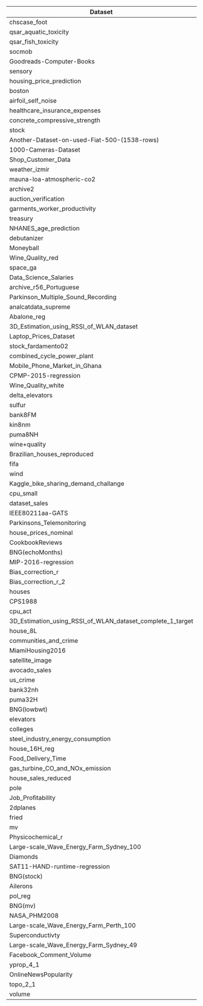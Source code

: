 | Dataset | dummy | LinearRegression | knn | svm | xgboost | catboost | RandomForest | lightgbm | mlp | resnet | node | switchtab | tabnet | tangos | danets | ftt | autoint | dcn2 | snn | tabtransformer | ptarl | grownet | tabr | modernNCA | mlp_plr | realmlp | excelformer | dnnr |
| --- | --- | --- | --- | --- | --- | --- | --- | --- | --- | --- | --- | --- | --- | --- | --- | --- | --- | --- | --- | --- | --- | --- | --- | --- | --- | --- | --- | --- |
| chscase_foot | 0.8239+0.0000 | 1.1834+0.0000 | 0.8278+0.0000 | 0.8266+0.0000 | 0.8308+0.0008 | 0.8362+0.0211 | 0.8561+0.0036 | 0.8299+0.0007 | 0.8240+0.0004 | 0.8452+0.0157 | 0.8239+0.0004 | 0.8241+0.0002 | 1.0308+0.3193 | 0.8241+0.0001 | 0.8303+0.0078 | 0.8262+0.0037 | 0.8277+0.0061 | 0.8252+0.0011 | 0.8234+0.0025 | *0.8233+0.0014* | 0.8360+0.0075 | 0.8246+0.0019 | 0.8237+0.0032 | 0.8243+0.0002 | 0.8242+0.0004 | **0.6979+0.0132** | 0.8279+0.0051 | 0.9012+0.0006 |
| qsar_aquatic_toxicity | 1.7273+0.0000 | 1.2544+0.0000 | 1.1115+0.0000 | 1.4274+0.0956 | 1.1356+0.0344 | 1.0624+0.0265 | 1.1541+0.0189 | 1.2440+0.0097 | 1.1620+0.0355 | 1.1935+0.0223 | 1.1216+0.0291 | 1.7113+0.0166 | 1.2983+0.1349 | 1.1690+0.0261 | 1.7309+0.0203 | 1.2395+0.0326 | 1.1429+0.0243 | 1.1722+0.0356 | 1.1797+0.0432 | 1.7140+0.0194 | 1.1257+0.0464 | 1.1657+0.0483 | 1.1717+0.0167 | **0.8773+0.0338** | 1.2097+0.1313 | *1.0245+0.0548* | 1.1792+0.0387 | 1.2472+0.0292 |
| qsar_fish_toxicity | 1.2594+0.0000 | 0.9220+0.0000 | 0.9741+0.0000 | 0.9158+0.0022 | 0.9509+0.0336 | 0.8619+0.0137 | 0.8580+0.0044 | 0.8901+0.0053 | 0.9196+0.0067 | 1.0009+0.0774 | *0.8567+0.0119* | 1.2562+0.0258 | 0.9569+0.0574 | 0.8802+0.0219 | 1.2809+0.1160 | 0.9068+0.0476 | 0.9083+0.0305 | 1.0289+0.0213 | 0.8756+0.0200 | 1.2612+0.0215 | 0.9469+0.0316 | 1.1234+0.0745 | 0.9363+0.0381 | **0.8053+0.0232** | 0.9210+0.0312 | 1.1023+0.0872 | 0.9064+0.0368 | 0.9893+0.0028 |
| socmob | 41.1894+0.0000 | 21.8251+0.0000 | 23.0067+0.0000 | 19.8760+0.4533 | 18.9118+3.0867 | 24.6294+3.9022 | 19.7106+0.3868 | 15.4292+0.0000 | 21.8150+5.4800 | 23.6021+15.3653 | 27.5436+0.4190 | 41.4936+1.8894 | 27.6028+4.9784 | 20.9737+0.3043 | 42.7559+1.3358 | 13.4575+1.0029 | 14.5550+1.2308 | 22.2651+1.1039 | 12.8979+2.4239 | 41.9476+1.2319 | **11.0703+0.6033** | 37.4734+6.7365 | *12.1657+2.2926* | 16.9469+4.3752 | 14.2730+1.2275 | 19.3746+1.0638 | 22.7416+2.2581 | 27.8361+0.2987 |
| Goodreads-Computer-Books | 0.4890+0.0000 | 0.4845+0.0000 | 0.4687+0.0000 | 0.4878+0.0017 | 0.4320+0.0039 | 0.4320+0.0131 | 0.4287+0.0025 | *0.4247+0.0000* | 0.4844+0.0006 | 0.4931+0.0133 | 0.4840+0.0012 | 0.4898+0.0011 | 0.5916+0.1499 | 0.4846+0.0005 | 0.4889+0.0008 | 0.4843+0.0010 | 0.4927+0.0031 | 0.6600+0.1227 | 0.4985+0.0051 | 0.4904+0.0016 | 0.4845+0.0007 | 0.4914+0.0049 | 0.4839+0.0017 | 0.4688+0.0453 | 0.4760+0.0137 | **0.3487+0.0266** | 0.4851+0.0013 | 0.7022+0.0063 |
| sensory | 0.8345+0.0000 | 0.7797+0.0000 | 0.7288+0.0000 | 0.7920+0.0051 | 0.7368+0.0138 | 0.7331+0.0157 | *0.6963+0.0029* | 0.7502+0.0104 | 0.7547+0.0219 | 0.7355+0.0138 | 0.7300+0.0142 | 0.8328+0.0014 | 0.8709+0.0307 | 0.8148+0.0109 | 0.8317+0.0005 | 0.7234+0.0291 | 0.7554+0.0243 | 0.7457+0.0048 | 0.7566+0.0209 | 0.8313+0.0024 | 0.7344+0.0121 | 0.9048+0.0850 | 0.7348+0.0111 | 0.7055+0.0238 | 0.7604+0.0218 | **0.5555+0.0345** | 0.7212+0.0337 | 0.7968+0.0087 |
| housing_price_prediction | 1621954.9800+0.0000 | 1112393.2500+0.0000 | 1157193.0000+0.0000 | 1129767.6000+5593.1967 | *1034396.3500+14163.4846* | 1116575.7300+55259.3098 | 1139402.1500+14792.4516 | **961364.4880+4411.3832** | 1132788.9900+38231.2982 | 1151248.3400+74693.5328 | 1044872.9400+13903.3461 | 1597615.0200+71154.8957 | 1384225.8600+141024.1140 | 1138112.6900+21719.1932 | 1569288.2300+53107.7270 | 1081176.5600+17538.4594 | 1069007.3300+14145.9470 | 1176341.5300+5655.6174 | 1204332.2000+32438.4055 | 2316944.6600+1900118.6100 | 1147713.9700+38353.8899 | 1262597.9100+111328.8580 | 1193921.5700+93211.9225 | 1224854.6800+60472.3021 | 1069174.3300+26038.9568 | 1326593.9500+37361.1706 | 1079152.5800+30984.1240 | 1172973.5700+36851.5310 |
| boston | 9.0312+0.0000 | 5.7728+0.0000 | 6.3880+0.0000 | 6.2014+0.0424 | 4.8998+0.3967 | 4.7432+0.0827 | 4.4833+0.1099 | 4.9288+0.0663 | 4.4443+0.2174 | 4.2064+0.0691 | 4.6479+0.0309 | 8.9685+0.5501 | 6.8851+1.1242 | 4.1965+0.1785 | 9.1923+0.2829 | 5.1113+0.1351 | **3.8648+0.3229** | 4.5321+0.3693 | *4.0851+0.2966* | 8.9687+0.1303 | 4.3295+0.4262 | 8.0340+0.4014 | 5.0771+0.3087 | 5.1672+0.3456 | 5.0508+0.1043 | 4.8153+0.3011 | 5.3189+0.3047 | 4.5830+0.0199 |
| airfoil_self_noise | 7.0780+0.0000 | 4.7362+0.0000 | 2.7201+0.0000 | 4.8648+0.0925 | 1.7747+0.0413 | 1.3904+0.0240 | 2.0146+0.0272 | 1.7843+0.0000 | 1.5363+0.1325 | 1.2971+0.0319 | 1.3023+0.0401 | 7.0855+0.0824 | 2.3606+0.4467 | 1.5639+0.1915 | 13.8622+12.3940 | *1.2623+0.0720* | 1.4243+0.0548 | 1.3339+0.0748 | 1.9721+0.1401 | 7.0920+0.1104 | 1.5647+0.1320 | 3.5403+0.2008 | **1.2604+0.0660** | 6.7984+0.0274 | 1.8839+1.4514 | 3.5843+0.0356 | 1.5761+0.1122 | 2.3494+0.0165 |
| healthcare_insurance_expenses | 12503.1585+0.0000 | 6196.7649+0.0000 | 5524.6055+0.0000 | 6534.0134+1.4596 | 4665.0364+19.4542 | 4736.2374+59.9525 | **4521.6787+10.7761** | 4697.9366+12.5682 | 5048.7205+95.4354 | 4790.2369+32.4287 | 4677.4493+75.6720 | 12834.9270+349.3814 | 5635.6804+414.0074 | 4868.9630+47.1890 | 16733.8823+12392.5845 | *4615.5796+70.2885* | 4720.8362+71.6920 | 4874.4765+214.6944 | 5218.5156+821.7184 | 12481.9296+657.2858 | 4763.4586+52.1788 | 11159.8144+1155.0231 | 4623.7003+47.4747 | 4698.9676+60.7889 | 5086.8579+1464.5487 | 7111.3747+240.7763 | 5254.9614+1907.0044 | 5296.5815+192.7877 |
| concrete_compressive_strength | 16.2955+0.0000 | 10.6283+0.0000 | 9.3475+0.0000 | 10.6017+0.0029 | 4.8256+0.1193 | **4.3797+0.1135** | 6.4377+0.0699 | *4.6579+0.0000* | 16.0872+0.2057 | 15.5887+0.9509 | 16.2438+0.0384 | 10.0662+0.2568 | 7.5101+0.9750 | 16.3024+0.2842 | 6.1384+2.0603 | 16.2587+0.3313 | 15.9763+0.4952 | 16.1895+0.3644 | 15.4558+0.7001 | 6.8205+0.4611 | 5.1506+0.1992 | 6.9560+0.2496 | 15.7252+0.4372 | 8.0535+0.6501 | 16.3416+0.0932 | 8.6784+0.1584 | 16.6338+0.5397 | 7.1174+0.1359 |
| stock | 6.8818+0.0000 | 2.1215+0.0000 | 0.7345+0.0000 | 2.1325+0.0013 | 0.8361+0.0389 | 0.7969+0.0284 | 0.9651+0.0212 | 0.9136+0.0436 | 0.7572+0.0157 | 0.7366+0.0245 | 0.6973+0.0145 | 6.7301+0.3039 | 0.9815+0.0838 | 0.7656+0.0383 | 11.8161+10.7154 | 0.7649+0.0187 | 0.7492+0.0173 | 0.8194+0.0278 | 0.7660+0.0418 | 6.8022+0.1514 | 0.9068+0.4194 | 1.5844+0.1626 | *0.6899+0.0200* | **0.6791+0.0290** | 0.7282+0.0236 | 3.3804+0.0255 | 0.7382+0.0353 | 0.8007+0.0072 |
| Another-Dataset-on-used-Fiat-500-(1538-rows) | 1850.7275+0.0000 | 755.7229+0.0000 | **746.4599+0.0000** | 761.7340+1.8491 | 748.9618+6.2271 | 817.3388+29.5986 | 750.9238+4.9507 | *747.2530+3.1297* | 774.2651+3.0386 | 792.6018+8.0160 | 760.1465+5.1282 | 1826.3538+101.7725 | 861.8883+24.0345 | 785.8677+15.9379 | 2325.5791+1479.5773 | 774.2952+19.3868 | 798.5826+15.8466 | 786.9118+8.5264 | 793.8131+12.2694 | 1871.5331+37.6228 | 761.6996+3.7912 | 839.5837+42.8256 | 790.9179+16.3533 | 800.4349+25.3402 | 770.8395+9.7420 | 1222.5792+50.0138 | 766.9272+8.0654 | 829.4597+5.4641 |
| 1000-Cameras-Dataset | 806.3841+0.0000 | 632.1095+0.0000 | 486.4451+0.0000 | 780.3757+38.4310 | 471.0530+26.1554 | **436.7889+4.0435** | *437.6725+5.8172* | 614.3220+6.1188 | 701.2470+41.7694 | 558.9441+72.3335 | 510.1679+10.0970 | 830.8842+27.9866 | 607.2847+63.6092 | 604.3377+25.0283 | 1661.2776+2016.4638 | 674.9965+58.8867 | 638.2182+56.6928 | 531.2294+43.6464 | 707.7416+34.4637 | 829.9788+15.2426 | 605.6937+67.3259 | 665.0504+22.5373 | 678.6461+35.2706 | 648.3087+16.3552 | 653.1319+29.8738 | 509.0178+29.1441 | 593.1400+71.8860 | 512.1626+9.4322 |
| Shop_Customer_Data | *28.4575+0.0000* | 28.7024+0.0000 | 28.8300+0.0000 | 28.5289+0.0006 | 28.4834+0.0064 | 28.6353+0.1624 | 29.3486+0.0914 | 28.4595+0.0000 | 28.6801+0.1707 | 28.7268+0.1274 | 28.7288+0.1218 | 28.8907+0.2015 | 29.6984+0.5310 | 28.6880+0.1496 | 28.4700+0.0310 | 28.6786+0.0652 | 28.8336+0.1968 | 28.8357+0.2075 | 28.8981+0.1890 | 28.5316+0.0951 | 28.6176+0.1161 | 28.5935+0.1728 | 28.8234+0.2239 | 29.0344+0.2976 | 28.6434+0.1635 | **18.4560+0.3645** | 28.6072+0.1581 | 32.6712+0.3158 |
| weather_izmir | 13.5561+0.0000 | 1.3241+0.0000 | 2.0059+0.0000 | 1.3271+0.0089 | 1.2537+0.0228 | 1.1817+0.0157 | 1.3573+0.0083 | 1.3295+0.0763 | 1.1671+0.0177 | 2.1222+2.0002 | 10.3958+0.0257 | 13.0323+1.2871 | 1.6942+0.2158 | 1.2121+0.0171 | 14.3850+1.8688 | 1.1702+0.0224 | 1.2040+0.0224 | *1.1438+0.0096* | 1.4925+0.1555 | 13.5763+0.5568 | 1.2090+0.0239 | 3.3933+0.4566 | **1.1276+0.0185** | 1.2017+0.0159 | 1.2055+0.0386 | 7.8366+0.0424 | 1.1734+0.0151 | 2.1974+0.1025 |
| mauna-loa-atmospheric-co2 | 17.2427+0.0000 | 2.2985+0.0000 | 2.4119+0.0000 | 2.3120+0.0014 | 0.6193+0.0762 | **0.4109+0.0158** | 0.6579+0.0052 | 0.4359+0.0000 | 0.6199+0.0183 | 0.7527+0.0394 | *0.4221+0.0101* | 16.7169+2.1892 | 1.5665+0.3554 | 0.6340+0.0125 | 16.8677+2.0068 | 0.5507+0.0186 | 0.6544+0.0316 | 0.5745+0.0414 | 0.6768+0.0515 | 17.1379+0.1902 | 0.6655+0.0279 | 3.4516+0.2750 | 0.4304+0.0095 | 0.4331+0.0208 | 0.4330+0.0116 | 8.8189+0.0123 | 0.5490+0.0403 | 1.1760+0.0173 |
| archive2 | 461.1896+0.0000 | 413.6052+0.0000 | 364.2287+0.0000 | 411.3063+0.1508 | 344.2944+4.9719 | *333.5867+4.5921* | 346.6401+3.6742 | 343.3682+8.0715 | 362.8508+6.4889 | 393.6487+14.5687 | 344.7917+3.4813 | 459.7881+5.2438 | 430.7448+31.8341 | 373.9232+11.0490 | 461.1608+2.9199 | 390.6574+11.4227 | 372.9726+12.3599 | 398.5548+10.5780 | 359.7895+13.0406 | 465.3482+6.3388 | 361.0843+8.7464 | 406.7244+7.9074 | 387.5119+16.4735 | 361.8616+20.3718 | 393.1597+8.2004 | **315.5427+14.6143** | 381.2496+15.5500 | 393.8419+4.8111 |
| auction_verification | 9864.5631+0.0000 | 7649.0273+0.0000 | 4447.5169+0.0000 | 9231.0329+961.8870 | 964.0137+294.0817 | *793.8024+191.0718* | 1210.1239+44.3541 | **513.7117+0.0000** | 10025.4831+210.6347 | 9679.9382+262.9479 | 9827.8827+45.5177 | 5198.1625+431.5178 | 3547.2061+478.0441 | 9681.8968+154.2635 | 2696.0109+90.1302 | 10154.3030+468.5212 | 10207.1832+395.7934 | 10121.2357+527.7029 | 9585.5686+357.9715 | 2741.5475+103.9449 | 3016.2778+370.9925 | 5112.1189+219.0391 | 9714.4332+881.7348 | 4000.1519+489.7526 | 10416.4957+591.7638 | 5977.4372+52.6293 | 10014.0302+341.4788 | 2958.0776+79.1452 |
| garments_worker_productivity | 0.1778+0.0000 | 0.1538+0.0000 | 0.1644+0.0000 | 0.1519+0.0000 | 0.1355+0.0055 | 0.1315+0.0034 | **0.1238+0.0007** | 0.1334+0.0019 | 0.1763+0.0016 | 0.1780+0.0015 | 0.1761+0.0004 | 0.1534+0.0071 | 0.1590+0.0074 | 0.1779+0.0004 | 0.1636+0.0013 | 0.1763+0.0009 | 0.1757+0.0022 | 0.1765+0.0016 | 0.1715+0.0036 | 0.1649+0.0034 | 0.1542+0.0035 | 0.1589+0.0035 | 0.1687+0.0069 | 0.1458+0.0059 | 0.1772+0.0012 | *0.1255+0.0039* | 0.1762+0.0010 | 0.1506+0.0014 |
| treasury | 3.3901+0.0000 | 0.2826+0.0000 | 0.2989+0.0000 | 0.2884+0.0003 | 0.2857+0.0107 | 0.2816+0.0093 | 0.3163+0.0082 | 0.3103+0.0065 | **0.2126+0.0140** | 0.2165+0.0066 | 0.3295+0.0076 | 4.2440+0.8329 | 0.5471+0.1729 | *0.2141+0.0063* | 15.7108+15.5080 | 0.3062+0.0088 | 0.2492+0.0132 | 0.2185+0.0087 | 0.2641+0.0180 | 3.1875+0.3000 | 0.2395+0.0141 | 0.6825+0.0923 | 0.2772+0.0195 | 0.2855+0.0171 | 0.2608+0.0109 | 1.6895+0.0126 | 0.2692+0.0294 | 0.2287+0.0003 |
| NHANES_age_prediction | 19.6315+0.0000 | 17.3739+0.0000 | 16.1727+0.0000 | 17.4239+0.0016 | 15.6360+0.0384 | 15.8197+0.1724 | 15.6019+0.0415 | 15.5102+0.0352 | 15.6134+0.0776 | 15.5362+0.1185 | 15.3067+0.0309 | 19.8125+0.9439 | 16.8813+0.8271 | 15.4949+0.0613 | 19.8226+1.2108 | *15.3047+0.0671* | 15.3946+0.0636 | 15.8743+0.1580 | 15.7670+0.1624 | 19.6962+0.1227 | 15.5315+0.0491 | 17.2523+0.3996 | 15.5599+0.0636 | 15.7336+0.1986 | 15.3344+0.0767 | **12.1602+0.3235** | 15.4119+0.0792 | 17.7809+0.0313 |
| debutanizer | 0.1485+0.0000 | 0.1370+0.0000 | 0.0663+0.0000 | 0.1393+0.0001 | 0.0720+0.0019 | 0.0643+0.0018 | 0.0830+0.0013 | *0.0641+0.0000* | 0.0650+0.0041 | 0.0650+0.0028 | 0.1192+0.0017 | 0.1501+0.0031 | 0.1080+0.0122 | 0.0695+0.0022 | 0.1492+0.0008 | **0.0636+0.0037** | 0.0687+0.0039 | 0.0655+0.0050 | 0.0706+0.0018 | 0.1484+0.0005 | 0.0678+0.0021 | 0.1023+0.0030 | 0.0724+0.0041 | 0.0678+0.0074 | 0.0675+0.0020 | 0.0793+0.0032 | 0.0688+0.0038 | 0.0776+0.0010 |
| Moneyball | 91.7530+0.0000 | 139386575000000.0000+0.0312 | 50.9428+0.0000 | 20.8440+0.0979 | 21.7517+0.1582 | 21.7192+0.3160 | 23.0421+0.1257 | 20.4454+0.1941 | 23.2710+0.2888 | 22.4502+0.3650 | 19.9846+0.1693 | 94.9687+5.4065 | 30.7799+4.5160 | 20.1044+0.2499 | 105.1607+18.3483 | 20.3373+0.1486 | 21.4308+0.3763 | 20.5708+0.1492 | 20.6032+0.2349 | 91.3155+3.4184 | 20.1164+0.1420 | 68.9392+11.6296 | 20.6943+0.1333 | 20.4862+0.1171 | *19.9646+0.0934* | 48.8168+0.6654 | **19.8948+0.5363** | 22.7995+0.0263 |
| Wine_Quality_red | 0.7814+0.0000 | 0.6702+0.0000 | 0.6532+0.0000 | 0.6900+0.0122 | 0.6192+0.0085 | **0.6081+0.0054** | 0.6183+0.0044 | 0.6193+0.0051 | 0.6693+0.0109 | 0.6601+0.0096 | 0.6512+0.0002 | 0.8179+0.0360 | 0.7090+0.0412 | 0.6644+0.0062 | 0.8191+0.0406 | 0.6514+0.0088 | 0.6698+0.0058 | 0.6754+0.0106 | 0.6639+0.0193 | 0.7875+0.0130 | 0.6598+0.0108 | 0.6739+0.0168 | 0.6745+0.0135 | 0.6260+0.0085 | 0.6669+0.0225 | *0.6158+0.0343* | 0.6450+0.0082 | 0.7198+0.0066 |
| space_ga | 0.2036+0.0000 | 0.1387+0.0000 | 0.1269+0.0000 | 0.1400+0.0031 | 0.1138+0.0023 | 0.1091+0.0009 | 0.1191+0.0006 | 0.1109+0.0000 | **0.0978+0.0011** | *0.0983+0.0015* | 0.1319+0.0002 | 0.1983+0.0090 | 0.1374+0.0378 | 0.1028+0.0015 | 0.2037+0.0036 | 0.1017+0.0018 | 0.1025+0.0020 | 0.1057+0.0034 | 0.1004+0.0007 | 0.2002+0.0040 | 0.0989+0.0017 | 0.1174+0.0029 | 0.0994+0.0027 | 0.1066+0.0018 | 0.1078+0.0012 | 0.1160+0.0032 | 0.1032+0.0035 | 0.1046+0.0009 |
| Data_Science_Salaries | 65538.8790+0.0000 | 63566.2156+0.0000 | 60507.0931+0.0000 | 61868.8156+654.0083 | 60039.8410+141.9982 | 60004.1121+278.5726 | *59630.4951+47.1730* | 59742.6374+49.9536 | 65216.2482+576.7746 | 65093.6016+1486.6612 | 65488.8384+10.3180 | 62879.6472+307.7930 | 61937.2479+1872.7822 | 65565.1986+144.5306 | 61023.9518+473.3646 | 65483.5761+227.9849 | 65432.2980+428.4301 | 67713.9616+5903.5500 | 65532.5618+544.1819 | 60419.7503+214.3267 | 61334.1228+1781.1521 | 60771.0268+753.5593 | 64756.7896+704.9041 | 60638.9607+341.7547 | 65449.8572+174.1327 | **48105.8323+863.5275** | 65398.1520+462.2026 | 68616.3756+2513.7454 |
| archive_r56_Portuguese | 3.4542+0.0000 | 3.1664+0.0000 | 3.1787+0.0000 | 3.0373+0.0003 | 2.9066+0.0682 | 2.9244+0.0478 | 2.7810+0.0111 | 2.8555+0.0090 | 2.9472+0.0342 | 2.9934+0.0523 | 2.8739+0.0121 | 3.4546+0.0096 | 3.8408+0.6151 | 2.9432+0.0576 | 3.4370+0.0502 | 2.9642+0.1763 | 2.9195+0.0249 | 2.9574+0.0064 | 2.9344+0.0385 | 7.8632+8.4106 | 2.9820+0.0777 | 3.0440+0.1036 | 2.9072+0.0353 | *2.5560+0.0313* | 3.0389+0.0597 | **2.5253+0.1301** | 2.8749+0.0421 | 2.9380+0.0294 |
| Parkinson_Multiple_Sound_Recording | 16.7907+0.0000 | 15.6382+0.0000 | 15.8607+0.0000 | 16.4395+0.0011 | 15.5655+0.0465 | 15.4780+0.1687 | 15.6129+0.1059 | 15.5591+0.0411 | 17.2373+0.8322 | 16.4399+0.7075 | 16.0620+0.0044 | 18.5571+1.5760 | 16.8305+0.5999 | 15.4520+0.3460 | 19.4831+4.4956 | 17.8216+1.2282 | 17.6318+0.9168 | 15.4615+0.3077 | 17.7361+0.7723 | 18.1741+0.8049 | 16.4909+0.4805 | 17.3463+0.7000 | 18.2471+0.8000 | 15.5175+0.1498 | 17.0507+0.8181 | **12.7826+0.9070** | 17.3911+1.2492 | *15.2590+0.0723* |
| analcatdata_supreme | 0.5135+0.0000 | 0.3996+0.0000 | 0.1097+0.0000 | 0.4616+0.0000 | *0.0808+0.0026* | **0.0764+0.0010** | 0.0865+0.0011 | 0.0852+0.0000 | 0.0954+0.0024 | 0.0986+0.0035 | 0.1014+0.0005 | 0.5204+0.0104 | 0.1533+0.0753 | 0.1072+0.0040 | 0.5365+0.0230 | 0.0916+0.0022 | 0.0976+0.0027 | 0.0943+0.0019 | 0.1055+0.0056 | 0.5145+0.0048 | 0.0958+0.0024 | 0.1553+0.0095 | 0.0897+0.0059 | 0.0923+0.0062 | 0.0947+0.0061 | 0.2720+0.0021 | 0.0909+0.0027 | 0.1146+0.0248 |
| Abalone_reg | 3.2427+0.0000 | 2.2355+0.0000 | 2.2570+0.0000 | 2.2654+0.0191 | 2.1722+0.0095 | 2.1789+0.0170 | 2.1643+0.0043 | 2.1763+0.0078 | 2.1186+0.0123 | **2.0888+0.0072** | 2.2251+0.0044 | 3.2453+0.1784 | 2.2099+0.0427 | 2.1360+0.0085 | 3.1691+0.1226 | 2.1078+0.0101 | 2.1293+0.0128 | *2.0965+0.0104* | 2.1156+0.0112 | 3.2128+0.0375 | 2.1016+0.0127 | 2.2723+0.0476 | 2.1078+0.0168 | 2.0968+0.0081 | 2.1184+0.0166 | 2.1207+0.0721 | 2.1215+0.0189 | 2.3202+0.0150 |
| 3D_Estimation_using_RSSI_of_WLAN_dataset | 0.5330+0.0000 | 0.5215+0.0000 | **0.0000+0.0000** | 0.5409+0.0103 | 0.0022+0.0028 | 0.0003+0.0005 | 0.1126+0.0073 | 0.0153+0.0079 | 0.0758+0.0210 | 0.0817+0.0149 | 0.4363+0.0017 | 0.5339+0.0001 | 0.1483+0.0508 | 0.1117+0.0058 | 0.5338+0.0002 | 0.0169+0.0166 | 0.0382+0.0254 | 0.0492+0.0171 | 0.0589+0.0108 | 0.5336+0.0003 | 0.0968+0.1255 | 0.2189+0.0125 | 0.0002+0.0001 | *0.0000+0.0000* | 0.0012+0.0003 | 0.1041+0.0000 | 0.0620+0.0388 | 0.0181+0.0000 |
| Laptop_Prices_Dataset | 868.3436+0.0000 | 590.7585+0.0000 | 496.7574+0.0000 | 693.9298+46.8561 | *444.7988+3.2815* | 450.6346+2.8285 | 458.7420+1.7298 | 452.7869+2.0883 | 478.8778+5.4854 | 473.6051+6.5910 | 511.2426+5.5176 | 883.9029+63.0825 | 510.6460+11.4650 | 464.1435+3.5723 | 880.0176+69.9399 | 460.8559+5.1664 | 471.3800+5.9956 | 465.1662+2.4626 | 460.9628+3.6118 | 870.3438+5.5196 | 477.7245+5.3694 | 499.5607+9.2219 | 460.6191+7.1174 | **433.3171+9.1915** | 488.6955+13.8139 | 562.9496+14.3977 | 466.9542+11.7514 | 541.8925+3.6782 |
| stock_fardamento02 | 19.7983+0.0000 | 4126454450000.0000+0.0000 | 26.7066+0.0000 | 25.0127+5.2659 | 22.0486+2.4057 | 18.3521+1.1125 | *17.4226+0.4002* | 18.3304+0.0519 | 20.5607+1.5059 | 20.3547+1.2078 | 18.6764+0.0433 | 20.0004+0.0940 | 24.5117+2.9151 | 20.5829+0.6596 | 20.0329+0.1595 | 18.8739+0.2614 | 19.1525+1.0238 | 18.7315+1.4980 | 20.9861+2.2952 | 19.8981+0.1132 | 21.8032+1.5405 | 19.1525+0.5441 | **14.5413+0.9987** | 20.5886+0.9394 | 18.7692+1.2522 | 19.9883+3.2843 | 19.5550+0.3878 | 21.9778+0.5892 |
| combined_cycle_power_plant | 17.0697+0.0000 | 4.6275+0.0000 | 3.9255+0.0000 | 4.6276+0.0019 | 3.4424+0.0290 | **3.1431+0.0178** | 3.6072+0.0107 | *3.2732+0.0000* | 16.0265+0.8221 | 15.4048+2.4437 | 16.9754+0.0108 | 6.7441+0.6779 | 4.1021+0.0888 | 16.5145+0.5751 | 4.0468+0.0710 | 16.9405+0.5308 | 16.5316+0.8714 | 14.7618+1.7109 | 12.5172+2.7853 | 7.3690+0.0486 | 3.9457+0.0846 | 4.9933+0.1572 | 16.2713+1.2980 | 3.7972+0.0589 | 16.9605+0.1234 | 9.7822+0.1803 | 16.4761+0.6673 | 3.9577+0.1312 |
| Mobile_Phone_Market_in_Ghana | 2939.3456+0.0000 | 19454271300000000.0000+8.0000 | 877.5692+0.0000 | 997.8074+0.2453 | **727.9377+32.1893** | 774.8882+29.4136 | 803.8847+7.3912 | 872.3705+5.9937 | 955.6258+20.8974 | 926.7677+35.8174 | 1371.8432+5.4626 | 2958.2463+52.3342 | 1561.0733+179.7000 | 1107.4093+32.1447 | 3013.9338+45.7364 | 809.2213+40.8031 | 760.4890+21.8797 | 819.7627+22.4795 | 771.9035+11.2870 | 2996.3803+66.0972 | 794.5679+18.1254 | 1097.9880+53.0541 | 755.8604+39.0865 | 796.4688+41.1304 | *751.9651+22.2593* | 1697.5234+47.2343 | 916.0205+45.5498 | 1093.2824+48.6090 |
| CPMP-2015-regression | 1635.1183+0.0000 | 1432.1761+0.0000 | 579.5964+0.0000 | 630.0682+41.7353 | *465.6644+8.7994* | 487.2652+11.5114 | 467.1696+2.8544 | 477.0205+4.5384 | 543.3746+7.7446 | 518.1333+7.8413 | 549.7006+2.3940 | 1790.5696+169.1816 | 575.0612+35.3871 | 506.1337+7.8020 | 3448.6209+3935.6799 | 560.1579+22.6560 | 536.7666+29.2644 | 515.1564+6.6671 | 539.2777+11.9906 | 1636.8731+364.8960 | 514.8257+5.1029 | 642.2564+26.0570 | 520.0395+19.9363 | **461.8013+10.0280** | 580.8864+291.7978 | 1016.0688+22.2469 | 513.9020+11.3138 | 2925.3805+1055.7824 |
| Wine_Quality_white | 0.8972+0.0000 | 0.7700+0.0000 | 0.6277+0.0000 | 0.7605+0.0001 | 0.6235+0.0056 | *0.6132+0.0026* | 0.6466+0.0021 | 0.6316+0.0050 | 0.6925+0.0109 | 0.6644+0.0057 | 0.6924+0.0011 | 0.9103+0.0031 | 0.7466+0.0289 | 0.6934+0.0120 | 0.9056+0.0076 | 0.7003+0.0048 | 0.6757+0.0085 | 0.7280+0.0406 | 0.6689+0.0060 | 0.9031+0.0045 | 0.6933+0.0065 | 0.7005+0.0079 | 0.6632+0.0092 | **0.6110+0.0041** | 0.6853+0.0071 | 0.6551+0.0144 | 0.7047+0.0036 | 0.6944+0.0019 |
| delta_elevators | 0.0023+0.0000 | 0.0014+0.0000 | 0.0014+0.0000 | 0.0014+0.0000 | 0.0014+0.0000 | 0.0014+0.0000 | 0.0014+0.0000 | 0.0014+0.0000 | 0.0014+0.0000 | 0.0014+0.0000 | 0.0014+0.0000 | 0.0023+0.0001 | 0.0014+0.0000 | 0.0014+0.0000 | 0.0023+0.0001 | 0.0014+0.0000 | *0.0014+0.0000* | 0.0014+0.0000 | 0.0014+0.0000 | 0.0024+0.0001 | 0.0014+0.0000 | 0.0014+0.0000 | 0.0014+0.0000 | **0.0014+0.0000** | 0.0014+0.0000 | 0.0016+0.0000 | 0.0014+0.0000 | 0.0016+0.0000 |
| sulfur | 0.0566+0.0000 | 0.0466+0.0000 | 0.0207+0.0000 | 0.0494+0.0017 | 0.0218+0.0008 | 0.0217+0.0011 | 0.0247+0.0004 | 0.0244+0.0005 | 0.0210+0.0029 | 0.0187+0.0004 | 0.0341+0.0000 | 0.0567+0.0008 | 0.0289+0.0031 | 0.0216+0.0023 | 0.0568+0.0004 | 0.0213+0.0028 | 0.0189+0.0011 | 0.0223+0.0034 | 0.0186+0.0009 | 0.0566+0.0004 | 0.0237+0.0010 | 0.0317+0.0006 | *0.0179+0.0015* | 0.0215+0.0022 | **0.0166+0.0009** | 0.0259+0.0017 | 0.0205+0.0042 | 0.0222+0.0003 |
| bank8FM | 0.1551+0.0000 | 0.0408+0.0000 | 0.0493+0.0000 | 0.0409+0.0000 | 0.0301+0.0001 | 0.0288+0.0001 | 0.0319+0.0001 | 0.0303+0.0002 | 0.0297+0.0002 | 0.0289+0.0004 | 0.0290+0.0002 | 0.1549+0.0096 | 0.0313+0.0015 | 0.0294+0.0003 | 0.1588+0.0087 | 0.0286+0.0003 | 0.0291+0.0004 | 0.0288+0.0004 | 0.0291+0.0004 | 0.1544+0.0013 | *0.0285+0.0002* | 0.0388+0.0011 | 0.0293+0.0002 | 0.0288+0.0002 | **0.0283+0.0003** | 0.0844+0.0004 | 0.0286+0.0004 | 0.0307+0.0001 |
| kin8nm | 0.2631+0.0000 | 0.2027+0.0000 | 0.1205+0.0000 | 0.2054+0.0000 | 0.1322+0.0018 | 0.0902+0.0005 | 0.1492+0.0005 | 0.1215+0.0000 | 0.0688+0.0011 | 0.0670+0.0011 | 0.0935+0.0004 | 0.2620+0.0038 | 0.0830+0.0045 | 0.0716+0.0016 | 0.4072+0.1825 | 0.0674+0.0013 | 0.0699+0.0017 | 0.0668+0.0007 | 0.0743+0.0014 | 0.2619+0.0033 | 0.0678+0.0009 | 0.1111+0.0029 | *0.0664+0.0008* | 0.0697+0.0013 | **0.0656+0.0007** | 0.1394+0.0006 | 0.0692+0.0020 | 0.0973+0.0004 |
| puma8NH | 5.5715+0.0000 | 4.4348+0.0000 | 3.7675+0.0000 | 4.4395+0.0003 | 3.3035+0.0076 | 3.2815+0.0093 | 3.2722+0.0050 | 3.2789+0.0000 | 3.3408+0.0138 | 3.3734+0.0292 | **3.2526+0.0059** | 5.5166+0.1234 | 3.3276+0.0415 | 3.3656+0.0243 | 5.5629+0.0305 | 3.2853+0.0080 | 3.3180+0.0123 | 3.3208+0.0121 | 3.3662+0.0511 | 5.5523+0.0373 | 3.3001+0.0095 | 3.6315+0.0766 | 3.3076+0.0201 | *3.2584+0.0107* | 3.3063+0.0140 | 3.3724+0.0626 | 3.2728+0.0147 | 3.6397+0.0112 |
| wine+quality | 0.9022+0.0000 | 0.7666+0.0000 | 0.6793+0.0000 | 0.7690+0.0001 | 0.6613+0.0042 | 0.6569+0.0038 | 0.6758+0.0020 | 0.6751+0.0046 | 0.7314+0.0112 | 0.7105+0.0057 | 0.6924+0.0025 | 0.9149+0.0041 | 0.7483+0.0123 | 0.7470+0.0065 | 0.9099+0.0108 | 0.7287+0.0069 | 0.7244+0.0084 | 0.7441+0.0093 | 0.7243+0.0055 | 0.9012+0.0100 | 0.7192+0.0055 | 0.7391+0.0056 | 0.6895+0.0104 | **0.6292+0.0050** | 0.7061+0.0073 | *0.6494+0.0115* | 0.7240+0.0067 | 0.7767+0.0058 |
| Brazilian_houses_reproduced | 0.7817+0.0000 | 0.3121+0.0000 | 0.1300+0.0000 | 0.3245+0.0078 | 0.0696+0.0115 | 0.0337+0.0021 | 0.0507+0.0004 | 0.0538+0.0062 | 0.0265+0.0053 | 0.0551+0.0070 | 0.0358+0.0071 | 0.7519+0.0428 | 0.2721+0.1508 | 0.0601+0.0075 | 0.7373+0.0327 | **0.0174+0.0072** | *0.0215+0.0026* | 0.1289+0.0490 | 0.0384+0.0091 | 0.7711+0.0125 | 0.0706+0.0297 | 0.1914+0.0156 | 0.0343+0.0151 | 0.0442+0.0142 | 0.0355+0.0042 | 0.4217+0.0036 | 0.0235+0.0063 | 0.0970+0.0638 |
| fifa | 1.3462+0.0000 | 1.0885+0.0000 | 0.9369+0.0000 | 1.0913+0.0001 | *0.7721+0.0013* | 0.7728+0.0020 | 0.7872+0.0006 | **0.7698+0.0021** | 0.8141+0.0051 | 0.8144+0.0066 | 0.7958+0.0008 | 1.3115+0.0325 | 0.8088+0.0088 | 0.8151+0.0065 | 1.4016+0.1263 | 0.7978+0.0070 | 0.8000+0.0028 | 0.8070+0.0047 | 0.8262+0.0046 | 1.3400+0.0083 | 0.8044+0.0011 | 0.8360+0.0069 | 0.7884+0.0039 | 0.7855+0.0031 | 0.7991+0.0065 | 0.7859+0.0098 | 0.8034+0.0070 | 0.8845+0.0048 |
| wind | 6.6919+0.0000 | 3.1573+0.0000 | 3.3484+0.0000 | 3.1631+0.0006 | 2.9978+0.0151 | 2.9232+0.0082 | 3.0837+0.0067 | 3.0065+0.0137 | **2.8838+0.0146** | *2.8981+0.0235* | 3.4774+0.0079 | 6.3493+0.2805 | 3.1778+0.0848 | 2.9330+0.0243 | 14.7183+20.2328 | 2.9384+0.0160 | 2.9798+0.0211 | 2.9168+0.0191 | 2.9380+0.0214 | 6.6322+0.0431 | 2.9027+0.0287 | 3.1690+0.0385 | 2.9131+0.0150 | 2.9431+0.0239 | 2.9192+0.0448 | 3.7134+0.0557 | 2.9977+0.0384 | 3.5153+0.0327 |
| Kaggle_bike_sharing_demand_challange | 181.6785+0.0000 | 151.5115+0.0000 | 86.7402+0.0000 | 115.5748+0.4173 | 77.4779+0.3693 | 72.6397+0.6530 | 100.6703+0.3065 | 74.2944+0.4700 | 78.0473+0.7938 | 74.6874+0.7802 | 78.3017+0.3181 | 181.8176+1.6674 | 77.5669+1.3641 | 78.7044+1.0460 | 184.1040+4.4889 | 76.3277+1.5100 | 76.1514+1.7576 | 72.2639+1.2683 | 73.4502+1.0934 | 185.3787+3.8147 | *71.3569+0.4358* | 84.5374+1.2948 | **66.5436+0.7723** | 71.6625+2.0604 | 74.4168+1.0558 | 105.6280+1.9567 | 72.9032+1.0128 | 84.9683+8.4785 |
| cpu_small | 17.3473+0.0000 | 9.3024+0.0000 | 3.6352+0.0000 | 10.2071+0.0016 | 2.7775+0.0315 | **2.7130+0.0142** | 2.9339+0.0097 | *2.7431+0.0158* | 2.9107+0.0330 | 2.9831+0.0268 | 3.0576+0.0160 | 17.2668+0.1427 | 3.4321+0.2301 | 2.9410+0.0210 | 17.4197+0.4520 | 2.8462+0.0523 | 2.9140+0.0257 | 2.9441+0.0877 | 3.1279+0.0721 | 17.3925+0.2560 | 2.9196+0.0443 | 4.7536+0.2556 | 2.7791+0.0296 | 2.7603+0.0510 | 2.9419+0.0361 | 8.4532+0.0920 | 2.8996+0.0608 | 3.1509+0.1674 |
| dataset_sales | 6.4186+0.0000 | 4.4297+0.0000 | 4.3934+0.0000 | 4.4255+0.0103 | 3.9670+0.0108 | *3.9587+0.0131* | 4.0705+0.0074 | 4.0444+0.0147 | 3.9770+0.0332 | 3.9711+0.0266 | 4.1563+0.0206 | 6.4868+0.0529 | 4.0481+0.0729 | 4.0123+0.0497 | 6.5088+0.1513 | 4.0810+0.0464 | 4.1857+0.0861 | 4.0435+0.0584 | 4.1403+0.0290 | 6.4408+0.0912 | **3.9309+0.0068** | 4.1149+0.0517 | 4.2425+0.0650 | 3.9708+0.0492 | 4.3336+0.0516 | 4.1427+0.0968 | 4.1863+0.0523 | 4.3372+0.0144 |
| IEEE80211aa-GATS | 0.3131+0.0000 | 0.0568+0.0000 | 0.0837+0.0000 | 0.0589+0.0006 | 0.0406+0.0014 | 0.0348+0.0013 | 0.0448+0.0007 | 0.0420+0.0012 | 0.0284+0.0009 | 0.0265+0.0017 | 0.0502+0.0007 | 0.3200+0.0083 | 0.0571+0.0145 | 0.0290+0.0010 | 0.3396+0.0157 | 0.0296+0.0024 | 0.0314+0.0019 | *0.0261+0.0021* | 0.0346+0.0039 | 0.3254+0.0205 | 0.0325+0.0013 | 0.0777+0.0058 | **0.0199+0.0013** | 0.0263+0.0044 | 0.0265+0.0018 | 0.1671+0.0006 | 0.0317+0.0033 | 0.2158+0.3202 |
| Parkinsons_Telemonitoring | 8.3390+0.0000 | 7.7094+0.0000 | 5.0716+0.0000 | 7.7882+0.0007 | 2.0594+0.3025 | *1.5994+0.0378* | 1.7026+0.0272 | **1.4181+0.0697** | 8.3012+0.0328 | 8.3122+0.0533 | 8.3332+0.0013 | 5.8724+0.2912 | 3.6896+0.4106 | 8.3332+0.0054 | 3.0522+0.3540 | 8.3437+0.0214 | 8.3234+0.0660 | 8.3241+0.0134 | 8.2026+0.1498 | 4.3171+0.0712 | 3.0572+0.1406 | 5.4285+0.0955 | 8.0521+0.2531 | 5.4227+0.2234 | 8.3546+0.0102 | 4.5443+0.0348 | 8.3463+0.0422 | 3.9526+0.0369 |
| house_prices_nominal | 83101.6045+0.0000 | 18508776000000000.0000+4.0000 | 45184.9461+0.0000 | 51178.4601+3.3044 | 32481.3992+691.4071 | 28336.3151+611.4635 | 34347.8152+666.1729 | 31139.6946+890.9384 | 53556.5656+2325.8290 | 67984.9085+2517.2253 | 33072.4573+175.1744 | 80034.8090+6069.8651 | 52872.4699+15179.3382 | 57958.5489+3397.0240 | 80505.5117+7245.8315 | *25059.2812+1059.1433* | 30968.6901+3907.6699 | 71795.3684+11513.3421 | 26857.1917+2020.3550 | 86539.0703+19611.9598 | 38888.5591+2651.3103 | 60540.1872+11414.3190 | 33138.8762+1333.8228 | **22911.8400+338.3271** | 27268.6605+824.9414 | 58748.8685+1868.5195 | 30573.9305+3365.1650 | 109855.7570+212.5673 |
| CookbookReviews | 1.5361+0.0000 | 1.5138+0.0000 | 1.4905+0.0000 | 1.5316+0.0000 | *1.4827+0.0009* | 1.4859+0.0008 | 1.4876+0.0009 | 1.4830+0.0007 | 1.5043+0.0066 | 1.5196+0.0141 | 1.4971+0.0011 | 1.5673+0.0375 | 1.4998+0.0058 | 1.4981+0.0041 | 1.5943+0.0479 | 1.5202+0.0205 | 1.5444+0.0772 | 1.5106+0.0111 | 1.6209+0.0717 | 1.5459+0.0149 | 1.4965+0.0028 | 1.5918+0.0341 | 1.5492+0.0374 | 1.4868+0.0028 | 1.5084+0.0140 | **1.0316+0.0159** | 1.5624+0.0461 | 1.7153+0.0150 |
| BNG(echoMonths) | 15.6952+0.0000 | 11.7850+0.0000 | 11.6155+0.0000 | 11.8809+0.0016 | 11.4280+0.0132 | 11.4286+0.0113 | 11.4108+0.0100 | 11.4147+0.0107 | 11.7353+0.0391 | 11.6811+0.0462 | 11.5022+0.0055 | 15.6389+0.1130 | 11.7708+0.0826 | 11.7465+0.0423 | 15.1085+0.5940 | 11.5257+0.1139 | 11.6050+0.0473 | 11.7102+0.0248 | 11.7735+0.0655 | 17.8351+5.7124 | 11.6563+0.0413 | 11.8480+0.0357 | 11.4221+0.0401 | *11.4087+0.0317* | 11.6611+0.0590 | **9.0821+0.3226** | 11.4690+0.0390 | 12.6039+0.0483 |
| MIP-2016-regression | 28927.7525+0.0000 | 26066.5049+0.0000 | 27706.8300+0.0000 | 27396.2165+1.4569 | 22677.5432+292.8706 | 23732.5928+448.5906 | 23450.8195+204.4932 | *22460.3464+376.4434* | 26835.0072+469.4107 | 28166.7628+894.0004 | 24947.7037+467.2374 | 30983.4730+1241.2321 | 34329.7030+6454.8170 | 30450.9003+507.7835 | 35446.5944+4704.8918 | 30019.2769+1526.0489 | 32322.5185+682.0841 | 27526.8956+1147.1299 | 26704.5380+999.0516 | 496399433.0000+1513137700.0000 | 26180.2834+726.1602 | 30963.4564+1565.2362 | 25332.8162+1398.3699 | 24730.7595+815.3621 | 31209.5624+1191.7271 | **19929.7941+1147.2354** | 30270.6855+3151.8719 | 29221.1135+83.9883 |
| Bias_correction_r | 3.0377+0.0000 | 1.5111+0.0000 | 1.0819+0.0000 | 1.5176+0.0002 | 0.8889+0.0100 | 0.7607+0.0045 | 1.0527+0.0058 | 0.9117+0.0099 | 0.7639+0.0197 | 0.7171+0.0160 | 1.1606+0.0389 | 2.9823+0.2714 | 1.1280+0.0625 | 0.7849+0.0190 | 2.9780+0.1268 | 0.7017+0.0131 | 0.8008+0.0140 | 0.7239+0.0152 | 0.9100+0.0171 | 3.0096+0.0428 | 0.7976+0.0115 | 1.3336+0.0171 | **0.5728+0.0066** | *0.5999+0.0175* | 0.7646+0.0158 | 1.6725+0.0128 | 0.7840+0.0147 | 0.8366+0.0059 |
| Bias_correction_r_2 | 2.4159+0.0000 | 1.0333+0.0000 | 0.7855+0.0000 | 1.0381+0.0002 | 0.6484+0.0076 | 0.5369+0.0041 | 0.7982+0.0032 | 0.6473+0.0000 | 0.6013+0.0090 | 0.5314+0.0085 | 0.8019+0.0207 | 2.4074+0.0562 | 0.8876+0.0283 | 0.5998+0.0069 | 2.4959+0.2470 | 0.5398+0.0086 | 0.5933+0.0141 | 0.5542+0.0062 | 0.6815+0.0190 | 2.4066+0.0216 | 0.6255+0.0121 | 0.9427+0.0148 | **0.4548+0.0052** | *0.4803+0.0152* | 0.5597+0.0070 | 1.2930+0.0181 | 0.5652+0.0099 | 0.6776+0.0131 |
| houses | 114479.2960+0.0000 | 70140.8202+0.0000 | 60003.0438+0.0000 | 71401.0675+112.0376 | 47965.5091+832.2455 | 45455.3255+194.2701 | 52465.9423+157.1139 | 46645.9036+518.8815 | 52003.4265+778.4521 | 50439.7966+389.6938 | 54262.1311+511.9566 | 114789.8230+4721.1237 | 54220.3046+1893.5653 | 52048.9337+409.5814 | 116723.7950+3047.9091 | 47961.5375+603.2590 | 52067.9373+687.4816 | 50189.1200+494.4101 | 51843.0460+306.8127 | 114920.6510+1380.7676 | 51282.7935+374.8036 | 58010.4247+514.4239 | **42137.6023+607.8819** | *43481.5534+791.2855* | 50159.7111+627.5590 | 64906.1116+1079.9188 | 48382.0866+921.9472 | 56272.9833+273.0466 |
| CPS1988 | 436.8074+0.0000 | 379.6819+0.0000 | 367.5564+0.0000 | 383.4544+0.3591 | 364.7928+0.2355 | 364.5784+0.1337 | 368.9343+0.1977 | 364.4471+0.1445 | 365.7605+0.4598 | 366.5944+1.1639 | 364.1537+0.2665 | 439.5144+8.2848 | 366.3633+0.8650 | 365.7913+0.6080 | 437.3106+6.2117 | 365.3870+0.8765 | 367.1253+1.1374 | 364.9512+0.6407 | 367.1890+1.3079 | 437.8135+2.3699 | *363.8877+0.1131* | 401.8529+3.0416 | 366.3526+0.6889 | nan+nan | 365.7971+0.9350 | **330.1470+1.5799** | 365.7896+0.7859 | 448.8080+1.6390 |
| cpu_act | 17.3473+0.0000 | 8.9185+0.0000 | 4.7812+0.0000 | 10.1141+0.0025 | 2.4039+0.0695 | 2.3649+0.0396 | 2.5262+0.0063 | **2.2979+0.0116** | 2.4917+0.0303 | 2.4787+0.0504 | 2.5031+0.0099 | 17.1137+0.3332 | 3.2247+0.4141 | 2.5392+0.0528 | 17.4580+0.5662 | *2.3307+0.0465* | 2.4762+0.0492 | 2.4747+0.0560 | 2.7010+0.0876 | 17.3060+0.1072 | 2.4945+0.0304 | 4.3916+0.2382 | 2.3344+0.0489 | 2.3750+0.0341 | 2.4415+0.0295 | 8.5623+0.0769 | 2.3958+0.0382 | 2.5644+0.0221 |
| 3D_Estimation_using_RSSI_of_WLAN_dataset_complete_1_target | 0.5306+0.0000 | 0.5264+0.0000 | **0.0000+0.0000** | 0.5314+0.0000 | 0.0011+0.0007 | 0.0000+0.0001 | 0.0827+0.0040 | 0.0002+0.0006 | 0.0730+0.0298 | 0.1366+0.0373 | 0.3878+0.0033 | 0.5323+0.0005 | 0.2749+0.0308 | 0.1448+0.0055 | 0.5319+0.0009 | 0.0476+0.0559 | 0.0479+0.0156 | 0.0542+0.0222 | 0.1273+0.0412 | 0.5319+0.0008 | 0.1257+0.0472 | 0.2789+0.0055 | 0.0002+0.0000 | *0.0000+0.0000* | 0.0091+0.0259 | 0.1006+0.0000 | 0.0416+0.0442 | 0.0176+0.0031 |
| house_8L | 53002.4038+0.0000 | 41285.1618+0.0000 | 31535.6080+0.0000 | 47966.2852+3975.7721 | 28712.5063+147.5079 | *28472.4054+184.5992* | 28911.6375+60.0826 | **28461.4139+121.8305** | 29712.4350+318.7950 | 29250.7918+223.2829 | 29958.1953+160.7182 | 53452.9609+783.2500 | 31211.6760+667.6849 | 29806.5582+309.3331 | 100437.9920+88629.5534 | 29072.8632+425.3055 | 29387.7979+510.2998 | 29789.8538+413.5706 | 31031.0191+440.6332 | 53206.3605+745.7933 | 29684.6886+685.5913 | 31070.7065+272.6301 | 29219.8701+417.9063 | 29540.2270+331.5511 | 29012.6269+239.6564 | 33852.0249+594.5387 | 28599.3351+355.7616 | 36103.1786+2057.2683 |
| communities_and_crime | 0.2213+0.0000 | 0.1375+0.0000 | 0.1348+0.0000 | 0.1380+0.0000 | **0.1325+0.0010** | 0.1336+0.0022 | 0.1337+0.0010 | 0.1363+0.0027 | 0.1338+0.0013 | 0.1425+0.0031 | 0.1363+0.0001 | 0.2294+0.0143 | 0.1530+0.0073 | 0.1355+0.0023 | 0.3889+0.6209 | 0.1369+0.0024 | 0.1386+0.0034 | 0.1361+0.0017 | 0.1366+0.0015 | 0.2218+0.0057 | 0.1414+0.0110 | 0.1449+0.0033 | 0.1437+0.0034 | 0.1390+0.0018 | 0.1360+0.0012 | 0.1569+0.0099 | *0.1327+0.0026* | 0.1478+0.0005 |
| MiamiHousing2016 | 313803.4800+0.0000 | 169194.7380+0.0000 | 101409.8320+0.0000 | 205018.1250+5934.6610 | 87399.0058+1555.0581 | **80335.0415+833.2829** | 97997.6239+703.8080 | 88116.8354+1442.6513 | 90070.6725+1127.8129 | 91255.1400+1724.6806 | 95756.6628+262.5841 | 318360.1150+5396.6663 | 105543.9520+5418.3595 | 92228.3689+1537.5701 | 317353.3120+2738.3474 | 88060.0088+1802.5327 | 88293.0036+1954.0294 | 88204.1793+1289.6366 | 94635.3472+2675.7830 | 314954.7240+4992.4225 | 95269.7899+1960.0079 | 119011.8950+3000.3298 | 87244.1328+2114.1602 | 267811.0880+17724.9549 | 89932.9673+1530.5524 | 170108.6870+2772.2794 | *85372.6179+1938.7933* | 89171.4297+2738.9826 |
| satellite_image | 2.2054+0.0000 | 1.2071+0.0000 | 0.7109+0.0000 | 1.2265+0.0055 | 0.7033+0.0082 | *0.6682+0.0046* | 0.7221+0.0034 | 0.6900+0.0064 | 0.6889+0.0173 | 0.7392+0.0207 | 0.8339+0.0023 | 2.1696+0.2236 | 0.8382+0.0323 | 0.6850+0.0220 | 3.3610+2.2198 | 0.7274+0.0281 | 0.7258+0.0213 | 0.6992+0.0282 | 0.7549+0.0519 | 2.1572+0.1366 | 0.7165+0.0235 | 2.1181+0.0669 | 0.7274+0.0270 | **0.6112+0.0124** | 0.6688+0.0178 | 1.0349+0.0189 | 0.6973+0.0213 | 0.7844+0.0033 |
| avocado_sales | 0.3974+0.0000 | 0.2541+0.0000 | 0.1761+0.0000 | 0.2575+0.0001 | 0.1160+0.0010 | 0.1028+0.0007 | 0.1520+0.0006 | 0.1150+0.0012 | 0.1386+0.0013 | 0.1422+0.0027 | 0.2356+0.0048 | 0.3885+0.0172 | 0.2332+0.0122 | 0.2026+0.0021 | 0.4150+0.0863 | 0.1100+0.0019 | 0.1221+0.0021 | 0.1253+0.0021 | 0.1352+0.0037 | 0.3952+0.0071 | 0.1358+0.0015 | 0.3467+0.0040 | **0.0868+0.0014** | *0.0887+0.0019* | 0.1002+0.0014 | 0.2209+0.0027 | 0.1131+0.0050 | 0.1893+0.0065 |
| us_crime | 0.2438+0.0000 | 0.1451+0.0000 | 0.1577+0.0000 | 0.1484+0.0000 | 0.1428+0.0021 | 0.1396+0.0009 | 0.1455+0.0011 | 0.1398+0.0012 | 0.1426+0.0022 | 0.1422+0.0021 | *0.1379+0.0012* | 0.2507+0.0065 | 0.1632+0.0099 | 0.1417+0.0029 | 0.2516+0.0292 | 0.1403+0.0023 | 0.1415+0.0021 | 0.1512+0.0065 | 0.1478+0.0025 | 0.2421+0.0131 | 0.1475+0.0227 | 0.1484+0.0028 | 0.1398+0.0025 | 0.1391+0.0028 | **0.1378+0.0010** | 0.1594+0.0058 | 0.1417+0.0028 | 0.1508+0.0014 |
| bank32nh | 0.1202+0.0000 | 0.0815+0.0000 | 0.0969+0.0000 | 0.0860+0.0004 | 0.0810+0.0005 | 0.0792+0.0005 | 0.0833+0.0002 | 0.0810+0.0005 | 0.0789+0.0007 | 0.0794+0.0009 | 0.0786+0.0001 | 0.1241+0.0013 | 0.0848+0.0012 | 0.0786+0.0007 | 0.1330+0.0134 | 0.0791+0.0009 | 0.0797+0.0011 | 0.0786+0.0006 | 0.0813+0.0012 | 0.1238+0.0039 | **0.0778+0.0004** | 0.1234+0.0037 | *0.0782+0.0007* | 0.0783+0.0008 | 0.0788+0.0013 | 0.0811+0.0024 | 0.0793+0.0007 | 0.0961+0.0045 |
| puma32H | 0.0294+0.0000 | 0.0260+0.0000 | 0.0257+0.0000 | 0.0261+0.0000 | 0.0079+0.0001 | 0.0065+0.0001 | 0.0079+0.0000 | 0.0078+0.0000 | 0.0082+0.0003 | 0.0064+0.0001 | 0.0086+0.0001 | 0.0294+0.0001 | 0.0097+0.0023 | 0.0090+0.0002 | 0.0294+0.0000 | 0.0075+0.0007 | 0.0068+0.0001 | 0.0065+0.0001 | 0.0076+0.0003 | 0.0294+0.0001 | 0.0070+0.0002 | 0.0254+0.0009 | **0.0059+0.0003** | *0.0061+0.0001* | 0.0068+0.0008 | 0.0149+0.0002 | 0.0078+0.0000 | 0.0092+0.0001 |
| BNG(lowbwt) | 728.2388+0.0000 | 479.6774+0.0000 | 465.5638+0.0000 | 477.3013+0.3468 | 454.8697+0.1870 | 455.7286+0.1512 | 460.1084+0.1669 | *454.8521+0.2284* | 460.5581+1.2655 | 459.5771+0.9627 | 455.5922+0.1308 | 718.0412+6.2808 | 460.6390+1.9308 | 462.5674+0.9775 | 717.5334+17.2148 | **454.7131+0.2904** | 456.4948+0.6398 | 458.2820+0.5179 | 459.3900+1.1468 | 725.2767+17.5426 | 457.1637+0.2141 | 543.4149+6.0803 | 456.0783+1.0149 | 455.3448+0.3098 | 456.5472+0.7487 | 460.3518+9.2282 | 455.8438+0.5443 | 512.3123+8.1345 |
| elevators | 0.0065+0.0000 | 0.0028+0.0000 | 0.0037+0.0000 | 0.0029+0.0000 | 0.0023+0.0000 | 0.0020+0.0000 | 0.0028+0.0000 | 0.0023+0.0000 | 0.0019+0.0000 | 0.0019+0.0000 | 0.0022+0.0000 | 0.0066+0.0001 | 0.0020+0.0000 | 0.0019+0.0000 | 0.0067+0.0003 | **0.0018+0.0000** | 0.0019+0.0000 | 0.0018+0.0000 | 0.0019+0.0000 | 0.0066+0.0001 | 0.0019+0.0000 | 0.0023+0.0001 | 0.0018+0.0000 | 0.0041+0.0007 | *0.0018+0.0000* | 0.0035+0.0000 | 0.0019+0.0000 | 0.0022+0.0000 |
| colleges | 0.2231+0.0000 | 16732632500000.0000+0.0020 | 0.2079+0.0000 | 0.1866+0.0000 | 0.1518+0.0007 | 0.1511+0.0013 | 0.1561+0.0004 | 0.1525+0.0006 | 0.1974+0.0054 | 0.2235+0.0176 | 0.1537+0.0008 | nan+nan | 0.2121+0.0351 | **0.1566+0.0007** | 0.2230+0.0030 | 0.1631+0.0006 | 0.1629+0.0025 | 0.1601+0.0015 | 0.1588+0.0018 | 0.2213+0.0036 | 0.1595+0.0012 | 0.1634+0.0015 | 0.1502+0.0017 | 0.1491+0.0011 | 0.1658+0.0009 | nan+nan | 0.1711+0.0030 | 0.1641+0.0005 |
| steel_industry_energy_consumption | 33.3307+0.0000 | 4.8201+0.0000 | 3.1348+0.0000 | 4.9232+0.0044 | 1.0432+0.0680 | 0.7602+0.0406 | 1.3614+0.0086 | 1.0753+0.0427 | 0.7953+0.0669 | 1.1113+0.1316 | 0.3696+0.0084 | 33.2491+0.1408 | 1.2848+0.2099 | 1.6293+0.1826 | 33.6324+3.0814 | 0.5087+0.0398 | 0.6694+0.0622 | 0.5442+0.0315 | 0.7613+0.0626 | 34.7758+2.6468 | 0.8614+0.0956 | 3.7421+0.1714 | **0.3151+0.0378** | *0.3177+0.0661* | 0.7196+0.0946 | 21.8180+0.0029 | 0.5609+0.0637 | 1.4892+0.3284 |
| house_16H_reg | 53002.4038+0.0000 | 45714.4871+0.0000 | 36227.6820+0.0000 | 48187.6804+474.6036 | 31357.4765+308.3348 | **29935.2877+185.8690** | 32781.7401+76.0249 | 30980.2729+213.7490 | 31752.8960+400.5607 | 31374.0583+258.0117 | 34829.3576+136.8185 | 53970.1894+395.1437 | 35330.0392+887.5925 | 31874.1470+232.2548 | 54579.1521+1029.9967 | 30671.6295+284.4182 | 31232.8492+519.0590 | 31330.2865+228.8123 | 32800.8035+477.6449 | 54041.1543+1122.8539 | 31577.8631+523.7523 | 51559.1192+540.9840 | *30537.8422+463.8965* | 31017.8047+566.7529 | 31378.4253+400.6938 | 33940.2502+433.8465 | 32226.1388+489.3406 | 41247.7305+192.0179 |
| Food_Delivery_Time | 9.4051+0.0000 | 8.4590+0.0000 | 8.1039+0.0000 | 8.3979+0.0006 | 7.4066+0.0069 | *7.3634+0.0029* | 7.6148+0.0032 | 7.4007+0.0066 | 7.9161+0.0161 | 7.9158+0.0200 | 7.8547+0.0094 | 9.3581+0.0784 | 7.8688+0.0222 | 7.8934+0.0099 | 9.4118+0.0246 | 7.8662+0.0148 | 7.8929+0.0239 | 7.8898+0.0179 | 7.8977+0.0166 | 9.4053+0.0042 | 7.8691+0.0133 | 8.0425+0.0171 | 7.3863+0.0157 | 7.9995+0.1782 | 7.4496+0.0175 | **6.0972+0.0775** | 7.8656+0.0231 | 4949952.6300+2937432.2400 |
| gas_turbine_CO_and_NOx_emission | 15.6402+0.0000 | 0.9472+0.0000 | 1.0143+0.0000 | 0.9492+0.0004 | 0.5704+0.0070 | *0.5220+0.0041* | 0.7295+0.0019 | 0.5932+0.0000 | 15.3878+0.3515 | 14.0276+1.7843 | 15.5436+0.0112 | 2.1648+0.1001 | 0.7770+0.1050 | 15.6169+0.0167 | 0.6482+0.0738 | 15.4823+0.1768 | 15.2145+0.7915 | 16.3319+1.0640 | 13.3769+2.3429 | 1.4479+0.0438 | 0.5564+0.0297 | 1.4390+0.1531 | 15.3893+0.2921 | 1.3045+0.0441 | 15.6117+0.0085 | 7.0465+0.0081 | 15.1515+0.6846 | **0.4768+0.0074** |
| house_sales_reduced | 388979.6510+0.0000 | 212968.2650+0.0000 | 171422.2520+0.0000 | 240612.3670+10137.7180 | 139556.5110+4514.5486 | **117707.0180+1304.4948** | 148458.0670+1645.6671 | 135933.8750+708.8377 | 138158.4960+1988.5762 | 131165.9050+1971.0910 | 137562.9460+1164.2908 | 392758.5990+9011.7919 | 152609.1050+14174.4601 | 141318.3380+3446.4042 | 414913.0900+78263.3664 | *119278.6910+2545.6542* | 127872.9050+5791.6511 | 130927.8490+1782.1211 | 145314.4800+6598.3611 | 393059.5130+7545.4108 | 139357.0480+1528.0448 | 177833.9030+3341.3519 | 142346.9300+7727.8705 | 125453.1180+1437.4460 | 127165.9600+2014.0392 | 216367.5140+4564.5610 | 136815.3710+4506.7541 | 133226.4500+705.8614 |
| pole | 41.5481+0.0000 | 30.4383+0.0000 | 9.3332+0.0000 | 30.9524+0.0596 | 4.3830+0.0766 | 3.6687+0.0645 | 4.9840+0.0298 | 4.5755+0.0624 | 2.5778+0.1912 | 3.1018+0.3604 | 4.4175+0.0769 | 41.7042+0.6468 | 4.3963+0.8711 | 2.5606+0.0993 | 53.3830+27.2858 | *2.2159+0.1048* | 2.5079+0.1043 | 2.3058+0.1281 | 3.3032+0.2436 | 42.7510+1.3842 | 4.5486+5.3945 | 9.9258+0.7510 | 2.3221+0.0964 | **2.1849+0.0526** | 2.3648+0.1032 | 27.7054+0.0482 | 2.5605+0.1555 | 9.9454+0.3794 |
| Job_Profitability | 13.2970+0.0000 | 13.2242+0.0000 | 13.2566+0.0000 | 13.3050+0.0506 | 10.3073+1.0492 | 10.2374+0.2585 | **7.6543+0.0928** | *8.5403+0.0807* | 13.3307+0.1451 | 13.2184+0.0232 | 13.2297+0.0130 | 13.3115+0.0093 | 13.2031+0.0569 | 13.2553+0.0319 | 13.3085+0.0145 | 13.2071+0.0539 | 13.2448+0.0288 | 13.2105+0.0225 | 13.2584+0.0253 | 13.3035+0.0063 | 13.2187+0.0514 | 13.2528+0.0208 | 10.7524+0.8867 | 10.6331+1.1074 | 10.5198+0.3484 | 12.8285+0.4966 | 13.2378+0.0317 | 20.9539+2.0201 |
| 2dplanes | 4.3689+0.0000 | 2.3783+0.0000 | 1.1538+0.0000 | 2.3803+0.0004 | 1.0092+0.0015 | **1.0015+0.0002** | 1.0201+0.0004 | 1.0023+0.0000 | 1.0078+0.0017 | 1.0078+0.0013 | 1.0069+0.0004 | 4.3317+0.0649 | 1.0288+0.0278 | 1.0205+0.0020 | 4.9774+1.6527 | 1.0053+0.0011 | 1.0039+0.0034 | 1.0035+0.0004 | 1.0133+0.0028 | 4.3505+0.0253 | 1.0107+0.0011 | 1.0501+0.0096 | 1.0112+0.0010 | *1.0018+0.0006* | 1.0019+0.0003 | 2.3460+0.0025 | 1.0043+0.0020 | 1.1264+0.0069 |
| fried | 4.9583+0.0000 | 2.6281+0.0000 | 1.8540+0.0000 | 2.6434+0.0003 | 1.0787+0.0031 | 1.0103+0.0011 | 1.3946+0.0008 | 1.0634+0.0041 | 1.0219+0.0037 | 1.0293+0.0028 | 1.0074+0.0006 | 4.9449+0.0119 | 1.0321+0.0091 | 1.0408+0.0036 | 4.9486+0.0112 | 1.0086+0.0019 | 1.0177+0.0028 | 1.0104+0.0013 | 1.0478+0.0105 | 4.9349+0.0345 | 1.0261+0.0043 | 1.1437+0.0229 | 1.0166+0.0024 | 1.0110+0.0013 | *1.0073+0.0015* | 2.6731+0.0053 | **1.0063+0.0014** | 1.1195+0.0171 |
| mv | 10.4491+0.0000 | 4.4741+0.0000 | 1.5024+0.0000 | 5.4225+0.2373 | 0.1194+0.0226 | 0.0855+0.0041 | 0.0832+0.0033 | 0.1023+0.0000 | 0.0395+0.0118 | 0.1310+0.0228 | **0.0092+0.0002** | 10.3679+0.1344 | 0.2076+0.0486 | 0.2381+0.0443 | 10.7828+0.5294 | 0.0309+0.0087 | 0.0498+0.0104 | *0.0162+0.0054* | 0.0729+0.0112 | 10.6133+0.2756 | 0.0969+0.0169 | 0.7190+0.0267 | 0.0278+0.0077 | 0.0274+0.0012 | 0.0293+0.0043 | 6.3891+0.0000 | 0.0363+0.0086 | 0.0338+0.0020 |
| Physicochemical_r | 6.1196+0.0000 | 5.1409+0.0000 | 3.6898+0.0000 | 5.2371+0.0259 | 3.6607+0.0158 | 3.4754+0.0093 | 3.9108+0.0046 | 3.7444+0.0145 | 3.6747+0.0304 | 3.4462+0.0212 | 4.2299+0.0252 | 6.0639+0.1636 | 3.9391+0.0723 | 3.5299+0.0189 | 6.2478+0.1709 | 3.6488+0.0380 | 3.6410+0.0318 | 3.5489+0.0252 | 4.0532+0.9919 | 6.1304+0.0746 | 3.4739+0.0227 | 5.6786+0.0326 | *3.0474+0.0384* | **2.8364+0.0442** | 3.5935+0.0397 | 4.2582+0.0336 | 3.5772+0.0247 | 3.7653+0.0264 |
| Large-scale_Wave_Energy_Farm_Sydney_100 | 105232.4910+0.0000 | 65963.4418+0.0000 | 43120.7435+0.0000 | 32895.4850+12.9825 | *17927.2182+593.9835* | 18777.3520+443.6964 | 18043.0570+156.5491 | 19438.6040+837.1279 | 23448.5522+924.7555 | 24621.5472+1194.7647 | 30056.9979+383.5438 | 104963.3490+1918.3193 | 38872.3183+10567.9590 | 26870.8528+862.4412 | 105037.9190+5402.0627 | 19090.4648+1331.5965 | 27621.7861+1527.7296 | 33271.5333+4024.1588 | 27713.2098+1600.3129 | 105395.7360+4521.5542 | 23560.6661+1553.2649 | 104623.7000+3229.3495 | 21747.5325+3310.2937 | **13783.4507+1820.3620** | 18901.5614+851.8366 | 57065.9270+801.1459 | 20606.7088+1568.5800 | 5791475.1300+705551.8950 |
| Diamonds | 3978.5059+0.0000 | 1659.6168+0.0000 | 716.7830+0.0000 | 1320.2505+0.4188 | 537.6536+2.9682 | 524.9058+2.3924 | 590.3294+1.4952 | 543.8723+3.6809 | 850.0021+87.3929 | 817.6657+60.1618 | 588.2414+5.8277 | 3917.9099+212.1547 | 1121.9579+599.7547 | 992.1576+184.2329 | 4067.8588+332.3825 | 532.8288+4.3801 | 535.9698+5.8144 | 24388.0634+29108.4238 | 535.3632+4.2493 | 4035.5381+84.5421 | 672.5835+87.4395 | 3035.8618+53.6303 | *513.5260+4.0722* | **492.5846+6.9588** | 532.3104+2.7533 | 2401.7038+4.3742 | 531.9949+5.8075 | 61775.6629+35361.6138 |
| SAT11-HAND-runtime-regression | 2304.0815+0.0000 | 1541.5255+0.0000 | 1359.3777+0.0000 | 1805.8579+9.6315 | *1037.2895+9.2842* | 1158.3419+14.3992 | 1124.8394+5.0390 | 1070.9818+10.7555 | 1151.4342+26.5261 | 1122.7197+25.9416 | 1065.5473+11.2044 | 2415.9808+148.7359 | 1312.9412+49.5382 | 1161.0372+14.0320 | 9817.9887+19904.9216 | 1104.8609+36.3729 | 1103.7458+36.1502 | 1105.1820+22.4850 | 1164.7154+48.1124 | 2375.5535+109.3707 | 1101.4361+28.7203 | 1353.4972+22.4504 | 1117.3712+31.6677 | **1035.4461+17.1055** | 1358.2079+2.9864 | 1497.0724+56.1013 | 1060.7191+22.6670 | 1177.8760+14.7593 |
| BNG(stock) | 6.5881+0.0000 | 4.4821+0.0000 | 3.1120+0.0000 | 4.5363+0.0249 | 2.9221+0.0063 | *2.9024+0.0024* | 2.9882+0.0038 | 2.9531+0.0061 | 3.0356+0.0136 | 3.0068+0.0139 | 2.9086+0.0023 | 6.4674+0.4428 | 3.0750+0.0217 | 3.0443+0.0093 | 6.3992+0.2376 | 2.9304+0.0104 | 3.0251+0.0261 | 3.0146+0.0154 | 3.0615+0.0145 | 6.5259+0.0556 | 3.0056+0.0112 | 5.4825+0.0586 | 2.9325+0.0179 | **2.8903+0.0078** | 2.9607+0.0186 | 3.3915+0.0640 | 2.9250+0.0142 | 3.4601+0.0098 |
| Ailerons | 0.0004+0.0000 | 0.0002+0.0000 | 0.0002+0.0000 | 0.0002+0.0000 | 0.0002+0.0000 | **0.0001+0.0000** | 0.0002+0.0000 | *0.0002+0.0000* | 0.0002+0.0000 | 0.0002+0.0000 | 0.0002+0.0000 | 0.0004+0.0000 | 0.0002+0.0000 | 0.0002+0.0000 | 0.0004+0.0000 | 0.0002+0.0000 | 0.0002+0.0000 | 0.0003+0.0001 | 0.0002+0.0000 | 0.0004+0.0000 | 0.0002+0.0000 | 0.0002+0.0001 | 0.0002+0.0000 | 0.0002+0.0000 | 0.0002+0.0000 | 0.0002+0.0000 | 0.0002+0.0000 | 0.0002+0.0000 |
| pol_reg | 41.2623+0.0000 | 29.9708+0.0000 | 8.9220+0.0000 | 30.5657+0.0716 | 4.7750+0.0985 | 4.1893+0.0540 | 5.4242+0.0334 | 5.0384+0.1268 | 2.4364+0.1338 | 3.0907+0.2048 | 4.4211+0.0985 | 41.6955+0.4715 | 4.3309+0.8056 | 2.5333+0.1058 | 40.5143+1.5792 | **2.1580+0.0810** | 2.3124+0.1573 | *2.2075+0.0723* | 3.1398+0.3025 | 40.7240+1.2201 | 2.5198+0.1698 | 39.6983+0.7481 | 2.2362+0.0583 | 8.3408+2.7128 | 2.2490+0.1146 | 27.9476+0.0303 | 2.4195+0.1419 | 9.6459+1.1591 |
| BNG(mv) | 10.4361+0.0000 | 6.2264+0.0000 | 4.9287+0.0000 | 6.3150+0.0013 | *4.5804+0.0045* | 4.5829+0.0040 | 4.5809+0.0028 | **4.5700+0.0000** | 4.6640+0.0124 | 4.6284+0.0137 | 4.6190+0.0038 | 10.2596+0.6601 | 4.6521+0.0266 | 4.7092+0.0137 | 10.9890+0.4225 | 4.6035+0.0075 | 4.6493+0.0153 | 4.6845+0.0151 | 4.7089+0.0413 | 10.9701+1.0477 | 4.6495+0.0103 | 7.2088+0.1661 | 4.6100+0.0150 | nan+nan | 4.6401+0.0120 | 6.7190+0.0672 | 4.6019+0.0088 | 4.9498+0.0335 |
| NASA_PHM2008 | 68.3106+0.0000 | 43.9517+0.0000 | 41.4082+0.0000 | 44.8843+0.1911 | 40.6945+0.0731 | 40.3652+0.0268 | 40.9661+0.0250 | 40.5226+0.0481 | 40.6601+0.1282 | 40.4486+0.1497 | 40.2825+0.0158 | 70.6134+3.3942 | 40.6871+0.4586 | 40.6417+0.1021 | 66.3226+3.8952 | 40.2821+0.0545 | 40.4967+0.1011 | 40.5166+0.0798 | 40.7328+0.1633 | 68.0485+0.8236 | 40.5309+0.0741 | 40.8988+0.0837 | 40.3058+0.0869 | *40.2518+0.0430* | 40.3407+0.1352 | **40.1686+0.2858** | 40.3567+0.0828 | 47.1497+0.1508 |
| Large-scale_Wave_Energy_Farm_Perth_100 | 203096.5050+0.0000 | 26879.1712+0.0000 | 80275.8691+0.0000 | 30266.1744+8.5785 | 18212.6294+381.7386 | 18697.6987+225.3799 | *17220.7211+90.2416* | 18033.3320+759.6082 | 22106.1443+816.3352 | 21486.3112+850.6424 | 26014.2197+312.6689 | 208622.8820+5406.6379 | 28862.0629+6939.3239 | 23040.8212+671.9291 | 326780.0050+218458.4730 | 19221.8869+558.8248 | 22986.9447+1026.0152 | 21514.4300+820.3728 | 27961.2077+1232.8153 | 203413.8230+772.1705 | 22512.0833+956.0626 | 62524.8078+1668.3615 | 23178.3644+1455.6212 | **15960.7086+562.5434** | 23087.2467+1039.7353 | 109926.2050+470.5683 | 20304.7755+1167.5728 | 58582539900000000.0000+50425813400000000.0000 |
| Superconductivty | 34.2667+0.0000 | 17.9577+0.0000 | 10.7790+0.0000 | 18.3818+0.0276 | *9.9579+0.0446* | **9.9107+0.0259** | 10.5713+0.0315 | 10.2224+0.0634 | 10.4413+0.1171 | 10.5005+0.1403 | 12.6930+0.0953 | 33.6095+1.4150 | 12.7552+0.3230 | 10.8763+0.2130 | 37.1341+7.3998 | 10.6454+0.1717 | 10.7963+0.1970 | 10.3050+0.1689 | 11.2707+0.3787 | 34.1659+0.1371 | 10.7859+0.1826 | 14.7770+0.2834 | 10.3195+0.1288 | 10.3784+0.1245 | 10.2951+0.1256 | 23.2604+0.2417 | 10.6140+0.1813 | 5749162100000.0000+2096927080000.0000 |
| Large-scale_Wave_Energy_Farm_Sydney_49 | 70189.6509+0.0000 | 12758.1466+0.0000 | 11758.5014+0.0000 | 14650.6210+5.2982 | 4922.6424+238.1807 | 4497.6865+83.2681 | 6288.9090+26.8043 | 4925.9603+122.7081 | 5997.7074+934.4080 | 5979.6810+552.2400 | 5430.6689+159.7827 | 72017.5763+3036.7041 | 10587.3021+1830.1583 | 5898.4666+195.5114 | 101186.9990+40933.0493 | 4369.9018+379.2037 | 5620.3731+422.1447 | 7410.7281+1126.0071 | 7011.8919+493.5006 | 69838.1937+181.6306 | 5840.7264+304.6704 | 12954.2061+620.8806 | **3894.1271+187.0473** | 47399.6314+4586.1555 | 4218.2793+152.2949 | 38656.3178+80.6458 | *4144.0913+226.0326* | 23661676800000000.0000+23787748700000000.0000 |
| Facebook_Comment_Volume | 29.3442+0.0000 | 32.1081+0.0000 | 23.9924+0.0000 | 28.4148+3.1592 | 17.8182+0.4891 | **15.8761+0.3678** | 16.9042+0.0896 | 17.0017+0.3098 | 24.9851+2.8305 | 37.3961+6.3995 | 18.7662+0.1843 | 29.5832+0.3516 | 25.7323+16.5108 | 23.6586+3.9730 | 30.1617+0.9599 | 17.9408+0.7022 | 20.1750+0.9641 | 49.4523+23.3794 | 28.4154+13.6305 | 29.3099+0.0160 | 45.9398+16.0571 | 28.2059+0.5168 | *16.7694+0.8287* | 17.3508+0.8082 | 17.7891+0.3882 | 18.7298+0.8757 | 18.0306+0.8989 | 3931178220000.0000+12703556900000.0000 |
| yprop_4_1 | 0.0279+0.0000 | 393.1425+0.0000 | *0.0268+0.0000* | 0.0275+0.0000 | 0.0269+0.0001 | 0.0268+0.0001 | 0.0268+0.0000 | 0.0268+0.0000 | 0.0276+0.0002 | 0.0277+0.0004 | 0.0268+0.0002 | 0.0287+0.0002 | 0.0275+0.0002 | 0.0276+0.0004 | 0.1415+0.1719 | 0.0283+0.0006 | 0.0278+0.0004 | 0.0634+0.0306 | 0.0284+0.0004 | 0.0280+0.0003 | 0.0272+0.0002 | 0.0275+0.0003 | 0.0282+0.0006 | 0.0272+0.0003 | 0.0281+0.0004 | **0.0201+0.0004** | 0.0280+0.0007 | nan+nan |
| OnlineNewsPopularity | 8723.9553+0.0000 | 3140889730000.0000+0.0010 | 8662.6034+0.0000 | 10092.7394+24.9290 | *8566.1949+9.7488* | 8575.3817+8.4895 | 8682.1030+12.9728 | 8576.4395+2.1483 | 26584.9543+46126.5573 | 11241.6146+3557.2688 | 8605.0819+23.3080 | 8840.4203+66.6048 | 17482.4041+27288.2277 | 12331.2159+3493.4259 | 976917.8990+3581760.0100 | 8770.3437+117.2115 | 8887.4482+291.0006 | 16442600.4000+8718547.4000 | 8998.0643+348.9471 | 8824.4053+92.6293 | 17059.7888+9780.2697 | 15508745.8000+13531473.5000 | 8746.5229+60.2320 | 8837.3930+93.0851 | 8705.3817+75.8442 | **7668.4222+36.9001** | 8781.0688+164.5633 | nan+nan |
| topo_2_1 | 0.0356+0.0000 | 0.0389+0.0000 | 0.0352+0.0000 | 0.0353+0.0000 | 0.0348+0.0000 | *0.0347+0.0000* | 0.0348+0.0000 | 0.0348+0.0001 | 0.0351+0.0002 | 0.0353+0.0003 | 0.0350+0.0002 | 0.0359+0.0002 | 0.0354+0.0004 | 0.0352+0.0003 | 0.0358+0.0002 | 0.0355+0.0003 | 0.0354+0.0003 | 0.0694+0.0395 | 0.0359+0.0004 | 0.0357+0.0002 | 0.0347+0.0000 | 0.0364+0.0008 | 0.0358+0.0002 | 0.0349+0.0001 | 0.0356+0.0003 | **0.0290+0.0001** | 0.0354+0.0003 | 121368682.0000+17500699.1000 |
| volume | 61.0111+0.0000 | 55.6482+0.0000 | 51.6251+0.0000 | 56.2956+1.1818 | **38.0196+0.4145** | *38.2132+0.4858* | 38.9798+0.2526 | 38.5141+0.4549 | 47.9626+1.7546 | 55.8464+11.9052 | 42.9266+0.6761 | 61.1240+0.4836 | 48.8213+4.0246 | 47.0318+0.7827 | 62.4826+2.4440 | 42.1214+1.3832 | 46.1830+2.0255 | 51.0343+3.0068 | 47.9709+0.9966 | 61.3421+0.4606 | 47.4786+0.8763 | 57.8161+1.0513 | 41.6168+1.1300 | 41.4697+2.0701 | 39.0434+0.9649 | 43.6156+2.9647 | 42.5334+1.6326 | 4961514080000.0000+2796162050000.0000 |
